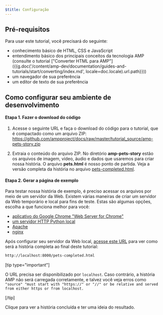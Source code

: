 ```yaml
---
$title: Configuração
---
```


## Pré-requisitos

Para usar este tutorial, você precisará do seguinte:

- conhecimento básico de HTML, CSS e JavaScript
- entendimento básico dos principais conceitos da tecnologia AMP (consulte o tutorial ["Converter HTML para AMP"]({{g.doc('/content/amp-dev/documentation/guides-and-tutorials/start/converting/index.md', locale=doc.locale).url.path}}))
- um navegador de sua preferência
- um editor de texto de sua preferência

## Como configurar seu ambiente de desenvolvimento

#### Etapa 1. Fazer o download do código

1.  Acesse o seguinte URL e faça o download do código para o tutorial, que é compactado como um arquivo ZIP: <a href="https://github.com/ampproject/docs/raw/master/tutorial_source/amp-pets-story.zip">https://github.com/ampproject/docs/raw/master/tutorial_source/amp-pets-story.zip</a>

2. Extraia o conteúdo do arquivo ZIP.  No diretório **amp-pets-story** estão os arquivos de imagem, vídeo, áudio e dados que usaremos para criar nossa história.  O arquivo **pets.html** é nosso ponto de partida. Veja a versão completa da história no arquivo [pets-completed.html](https://github.com/ampproject/docs/blob/master/tutorial_source/amp-pets-story/pets-completed.html).

#### Etapa 2. Gerar a página de exemplo

Para testar nossa história de exemplo, é preciso acessar os arquivos por meio de um servidor da Web. Existem várias maneiras de criar um servidor da Web temporário e local para fins de teste.  Estas são algumas opções, escolha a que funciona melhor para você:

- [aplicativo do Google Chrome "Web Server for Chrome"](https://chrome.google.com/webstore/detail/web-server-for-chrome/ofhbbkphhbklhfoeikjpcbhemlocgigb)
- [um servidor HTTP Python local](https://developer.mozilla.org/en-US/docs/Learn/Common_questions/set_up_a_local_testing_server#Running_a_simple_local_HTTP_server)
- [Apache](https://httpd.apache.org/docs/2.4/getting-started.html)
- [nginx](http://nginx.org/)

Após configurar seu servidor da Web local, <a href="http://localhost:8000/pets-completed.html">acesse este URL</a> para ver como será a história completa ao final deste tutorial:

```html
http://localhost:8000/pets-completed.html
```

[tip type="important"]

O URL precisa ser disponibilizado por `localhost`. Caso contrário, a história AMP não será carregada corretamente, e talvez você veja erros como `"source" "must start with "https://" or "//" or be relative and served from either https or from localhost.`

[/tip]


Clique para ver a história concluída e ter uma ideia do resultado.
